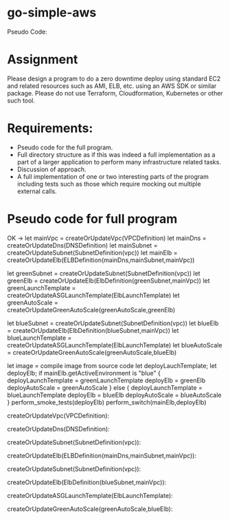 # go-simple-aws


Pseudo Code:

# Assignment

Please design a program to do a zero downtime deploy using standard EC2 and related resources such as AMI, ELB, etc. using an AWS SDK or similar package. Please do not use Terraform, Cloudformation, Kubernetes or other such tool.

# Requirements:

- Pseudo code for the full program.
- Full directory structure as if this was indeed a full implementation as a part of a larger application to perform many infrastructure related tasks.
- Discussion of approach.
- A full implementation of one or two interesting parts of the program including tests such as those which require mocking out multiple external calls.


# Pseudo code for full program

OK -> let mainVpc = createOrUpdateVpc(VPCDefinition)
let mainDns = createOrUpdateDns(DNSDefinition)
let mainSubnet = createOrUpdateSubnet(SubnetDefinition(vpc))
let mainElb = createOrUpdateElb(ELBDefinition(mainDns,mainSubnet,mainVpc))

let greenSubnet = createOrUpdateSubnet(SubnetDefinition(vpc))
let greenElb = createOrUpdateElb(ElbDefinition(greenSubnet,mainVpc))
let greenLaunchTemplate = createOrUpdateASGLaunchTemplate(ElbLaunchTemplate)
let greenAutoScale = createOrUpdateGreenAutoScale(greenAutoScale,greenElb)

let blueSubnet = createOrUpdateSubnet(SubnetDefinition(vpc))
let blueElb = createOrUpdateElb(ElbDefinition(blueSubnet,mainVpc))
let blueLaunchTemplate = createOrUpdateASGLaunchTemplate(ElbLaunchTemplate)
let blueAutoScale = createOrUpdateGreenAutoScale(greenAutoScale,blueElb)

let image = compile image from source code
let deployLauchTemplate;
let deployElb;
if mainElb.getActiveEnvironment is "blue" {
    deployLaunchTemplate = greenLaunchTemplate
    deployElb = greenElb
    deployAutoScale = greenAutoScale
} else {
    deployLaunchTemplate = blueLaunchTemplate
    deployElb = blueElb
    deployAutoScale = blueAutoScale
}
perform_smoke_tests(deployElb)
perform_switch(mainElb,deployElb)


createOrUpdateVpc(VPCDefinition):

createOrUpdateDns(DNSDefinition):

createOrUpdateSubnet(SubnetDefinition(vpc)):

createOrUpdateElb(ELBDefinition(mainDns,mainSubnet,mainVpc)):

createOrUpdateSubnet(SubnetDefinition(vpc)):

createOrUpdateElb(ElbDefinition(blueSubnet,mainVpc)):

createOrUpdateASGLaunchTemplate(ElbLaunchTemplate):

createOrUpdateGreenAutoScale(greenAutoScale,blueElb):